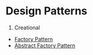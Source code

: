# Design Patterns
1. Creational
- [Factory Pattern](https://github.com/JHLeeeMe/Design-Patterns/blob/master/java/creational/FactoryPattern.java)
- [Abstract Factory Pattern](https://github.com/JHLeeeMe/Design-Patterns/blob/master/java/creational/AbstractFactoryPattern.java)

